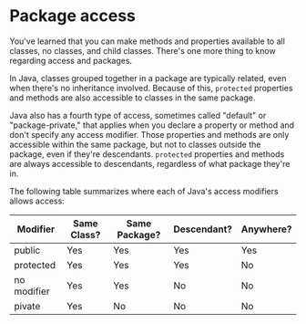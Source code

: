 # Package access

You've learned that you can make methods and properties available to all classes, no classes, and child classes. There's one more thing to know regarding access and packages.

In Java, classes grouped together in a package are typically related, even when there's no inheritance involved. Because of this, `protected` properties and methods are also accessible to classes in the same package.

Java also has a fourth type of access, sometimes called "default" or "package-private," that applies when you declare a property or method and don't specify any access modifier. Those properties and methods are only accessible within the same package, but not to classes outside the package, even if they're descendants. `protected` properties and methods are always accessible to descendants, regardless of what package they're in.

The following table summarizes where each of Java's access modifiers allows access:

| Modifier    | Same Class? | Same Package? | Descendant? | Anywhere? |
| ----------- | ----------- | ------------- | ----------- | --------- |
| public      | Yes         | Yes           | Yes         | Yes       |
| protected   | Yes         | Yes           | Yes         | No        |
| no modifier | Yes         | Yes           | No          | No        |
| pivate      | Yes         | No            | No          | No        |
